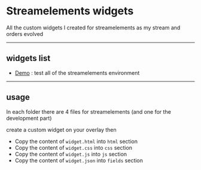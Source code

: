 # Streamelements widgets

All the custom widgets I created for streamelements as my stream and orders evolved

---

## widgets list

-   [Demo](./demo) : test all of the streamelements environment

---

## usage

In each folder there are 4 files for streamelements (and one for the development part)

create a custom widget on your overlay then

-   Copy the content of `widget.html` into `html` section
-   Copy the content of `widget.css` into `css` section
-   Copy the content of `widget.js` into `js` section
-   Copy the content of `widget.json` into `fields` section

